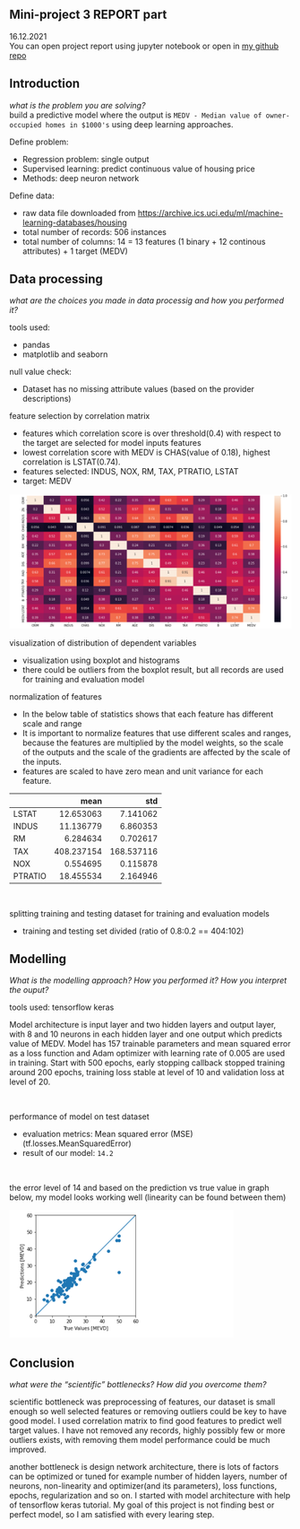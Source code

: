 ## Mini-project 3 REPORT part
 
16.12.2021  
You can open project report using jupyter notebook or open in [my github repo](https://github.com/saugkim/abo_data2021/blob/main/Assignment3_report_kim.md)


## Introduction


*what is the problem you are solving?*  
build a predictive model where the output is `MEDV - Median value of owner-occupied homes in $1000's` using deep learning approaches.

Define problem:
   - Regression problem: single output
   - Supervised learning: predict continuous value of housing price
   - Methods: deep neuron network


Define data:
   - raw data file downloaded from https://archive.ics.uci.edu/ml/machine-learning-databases/housing
   - total number of records: 506 instances   
   - total number of columns: 14 = 13 features (1 binary + 12 continous attributes) + 1 target (MEDV)

##  Data processing 
*what are the choices you made in data processig and how you performed it?*


tools used:  
   - pandas   
   - matplotlib and seaborn

null value check: 
   - Dataset has no missing attribute values (based on the provider descriptions)  


feature selection by correlation matrix
   - features which correlation score is over threshold(0.4) with respect to the target are selected for model inputs features  
   - lowest correlation score with MEDV is CHAS(value of 0.18), highest correlation is LSTAT(0.74).
   - features selected: INDUS, NOX, RM, TAX, PTRATIO, LSTAT
   - target: MEDV

<img src="https://raw.githubusercontent.com/saugkim/abo_data2021/main/image/correlation.PNG" width="800" />

<br>

visualization of distribution of dependent variables
   - visualization using boxplot and histograms
   - there could be outliers from the boxplot result, but all records are used for training and evaluation model
   


normalization of features 
   - In the below table of statistics shows that each feature has different scale and range 
   - It is important to normalize features that use different scales and ranges, because the features are multiplied by the model weights, so the scale of the outputs and the scale of the gradients are affected by the scale of the inputs. 
   - features are scaled to have zero mean and unit variance for each feature.
   
| |mean|	std|
|-- | --:| --:|
|LSTAT|	12.653063|	7.141062|
|INDUS|	11.136779|	6.860353|
|RM|	6.284634|	0.702617|
|TAX|	408.237154|	168.537116|
|NOX|	0.554695|	0.115878|
|PTRATIO|	18.455534|	2.164946|


<br>


splitting training and testing dataset for training and evaluation models
  - training and testing set divided (ratio of 0.8:0.2 == 404:102)  

##  Modelling

*What is the modelling approach? How you performed it? How you interpret the ouput?*

tools used: tensorflow keras    


Model architecture is input layer and two hidden layers and output layer, with 8 and 10 neurons in each hidden layer and one output which predicts value of MEDV. Model has 157 trainable parameters and mean squared error as a loss function and Adam optimizer with learning rate of 0.005 are used in training. Start with 500 epochs, early stopping callback stopped training around 200 epochs, training loss stable at level of 10 and validation loss at level of 20.  

<br>

performance of model on test dataset 

  - evaluation metrics: Mean squared error (MSE) (tf.losses.MeanSquaredError)  
  - result of our model: `14.2`
  
  
<br>

the error level of 14 and based on the prediction vs true value in graph below, my model looks working well (linearity can be found between them)

<img src="https://raw.githubusercontent.com/saugkim/abo_data2021/main/image/result.PNG" width="400" />



##  Conclusion 
*what were the “scientific” bottlenecks? How did you overcome them?*   

scientific bottleneck was preprocessing of features, our dataset is small enough so well selected features or removing outliers could be key to have good model. I used correlation matrix to find good features to predict well target values. I have not removed any records, highly possibly few or more outliers exists, with removing them model performance could be much improved. 

another bottleneck is design network architecture, there is lots of factors can be optimized or tuned for example number of hidden layers, number of neurons, non-linearity and optimizer(and its parameters), loss functions, epochs, regularization and so on. I started with model architecture with help of tensorflow keras tutorial. My goal of this project is not finding best or perfect model, so I am satisfied with every learing step. 

